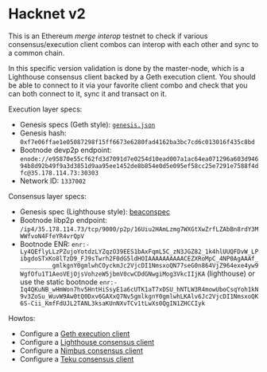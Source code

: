 # Hacknet v2

This is an Ethereum *merge interop* testnet to check if various consensus/execution client combos can interop with each other and sync to a common chain.

In this specific version validation is done by the master-node, which is a Lighthouse consensus client backed by a Geth execution client. You should be able to connect to it via your favorite client combo and check that you can both connect to it, sync it and transact on it.

Execution layer specs:

- Genesis specs (Geth style): [`genesis.json`](./genesis.json)
- Genesis hash: `0xf7e06ffae1e05087298f15ff6673e6280fad4162ba3bc7cd6c013016f435c8bd`
- Bootnode devp2p endpoint: `enode://e95870e55cf62fd3d7091d7e0254d10ead007a1ac64ea071296a603d94694b8d92b49f9a3d3851d9aa95ee1452de8b854e0d5e095ef58cc25e7291e7588f4dfc@35.178.114.73:30303`
- Network ID: `1337002`

Consensus layer specs:

- Genesis spec (Lighthouse style): [beaconspec](./beaconspec)
- Bootnode libp2p endpoint: `/ip4/35.178.114.73/tcp/9000/p2p/16Uiu2HAmLzmg7WXGtXwZrfLZAbBn8rdY3MWWfvoN4FfeYR4vrQpV`
- Bootnode ENR: `enr:-Ly4QEflyLLzPZujoYotdzLYZqzO39EES1bAxFqmL5C_zN3JGZ82_1k4hlUUQFDvW_LPibgdoSTxKo8lTzD9_FJ9sTwrh2F0dG5ldHOIAAAAAAAAAACEZXRoMpC_4NP0AgAAAf__________gmlkgnY0gmlwhCOyckmJc2VjcDI1NmsxoQN77seG0n864VjZ964exe4yw9WgfOfu1T1AeoVEjOjsVohzeW5jbmV0cwCDdGNwgiMog3VkcIIjKA` (lighthouse) or use the static bootnode `enr:-Iq4QKuNB_wHmWon7hv5HntHiSsyE1a6cUTK1aT7xDSU_hNTLW3R4mowUboCsqYoh1kN9v3ZoSu_WuvW9Aw0tQ0Dxv6GAXxQ7Nv5gmlkgnY0gmlwhLKAlv6Jc2VjcDI1NmsxoQK6S-Cii_KmfFdUJL2TANL3ksaKUnNXvTCv1tLwXs0QgIN1ZHCCIyk`

Howtos:

- Configure a [Geth execution client](./README-Execution-Geth.md)
- Configure a [Lighthouse consensus client](./README-Consensus-Lighthouse.md)
- Configure a [Nimbus consensus client](./README-Consensus-Nimbus.md)
- Configure a [Teku consensus client](./README-Consensus-Teku.md)
